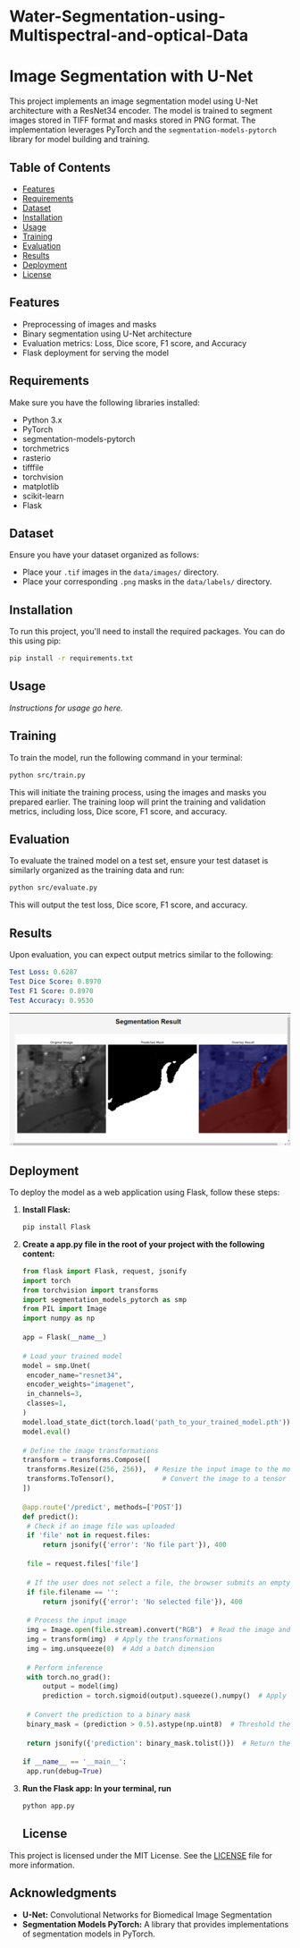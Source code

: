 # Water-Segmentation-using-Multispectral-and-optical-Data

# Image Segmentation with U-Net

This project implements an image segmentation model using U-Net architecture with a ResNet34 encoder. The model is trained to segment images stored in TIFF format and masks stored in PNG format. The implementation leverages PyTorch and the `segmentation-models-pytorch` library for model building and training.

## Table of Contents
- [Features](#features)
- [Requirements](#requirements)
- [Dataset](#dataset)
- [Installation](#installation)
- [Usage](#usage)
- [Training](#training)
- [Evaluation](#evaluation)
- [Results](#results)
- [Deployment](#deployment)
- [License](#license)

## Features
- Preprocessing of images and masks
- Binary segmentation using U-Net architecture
- Evaluation metrics: Loss, Dice score, F1 score, and Accuracy
- Flask deployment for serving the model

## Requirements
Make sure you have the following libraries installed:
- Python 3.x
- PyTorch
- segmentation-models-pytorch
- torchmetrics
- rasterio
- tifffile
- torchvision
- matplotlib
- scikit-learn
- Flask

## Dataset
Ensure you have your dataset organized as follows:
- Place your `.tif` images in the `data/images/` directory.
- Place your corresponding `.png` masks in the `data/labels/` directory.

## Installation
To run this project, you'll need to install the required packages. You can do this using pip:

```bash
pip install -r requirements.txt
```

## Usage
*Instructions for usage go here.*

## Training
To train the model, run the following command in your terminal:
```bash
python src/train.py
```

This will initiate the training process, using the images and masks you prepared earlier. The training loop will print the training and validation metrics, including loss, Dice score, F1 score, and accuracy.

## Evaluation
To evaluate the trained model on a test set, ensure your test dataset is similarly organized as the training data and run:
```bash
python src/evaluate.py
```
This will output the test loss, Dice score, F1 score, and accuracy.

## Results
Upon evaluation, you can expect output metrics similar to the following:
```yaml
Test Loss: 0.6287
Test Dice Score: 0.8970
Test F1 Score: 0.8970
Test Accuracy: 0.9530
```
![App Result](app%20result.png)
## Deployment
To deploy the model as a web application using Flask, follow these steps:

1. **Install Flask:**
   ```bash
   pip install Flask
   ```
2. **Create a app.py file in the root of your project with the following content:**
   ```python
   from flask import Flask, request, jsonify
   import torch
   from torchvision import transforms
   import segmentation_models_pytorch as smp
   from PIL import Image
   import numpy as np

   app = Flask(__name__)

   # Load your trained model
   model = smp.Unet(
    encoder_name="resnet34",
    encoder_weights="imagenet",
    in_channels=3,
    classes=1,
   )
   model.load_state_dict(torch.load('path_to_your_trained_model.pth'))
   model.eval()

   # Define the image transformations
   transform = transforms.Compose([
    transforms.Resize((256, 256)),  # Resize the input image to the model's expected input size
    transforms.ToTensor(),            # Convert the image to a tensor
   ])

   @app.route('/predict', methods=['POST'])
   def predict():
    # Check if an image file was uploaded
    if 'file' not in request.files:
        return jsonify({'error': 'No file part'}), 400
    
    file = request.files['file']
    
    # If the user does not select a file, the browser submits an empty file without a filename
    if file.filename == '':
        return jsonify({'error': 'No selected file'}), 400
    
    # Process the input image
    img = Image.open(file.stream).convert("RGB")  # Read the image and convert to RGB
    img = transform(img)  # Apply the transformations
    img = img.unsqueeze(0)  # Add a batch dimension

    # Perform inference
    with torch.no_grad():
        output = model(img)
        prediction = torch.sigmoid(output).squeeze().numpy()  # Apply sigmoid and convert to numpy array

    # Convert the prediction to a binary mask
    binary_mask = (prediction > 0.5).astype(np.uint8)  # Threshold the output

    return jsonify({'prediction': binary_mask.tolist()})  # Return the prediction as a list

   if __name__ == '__main__':
    app.run(debug=True)

   ```
3. **Run the Flask app: In your terminal, run**
   ```bash
   python app.py
   ```

   ## License

This project is licensed under the MIT License. See the [LICENSE](LICENSE) file for more information.

## Acknowledgments

- **U-Net:** Convolutional Networks for Biomedical Image Segmentation
- **Segmentation Models PyTorch:** A library that provides implementations of segmentation models in PyTorch.
